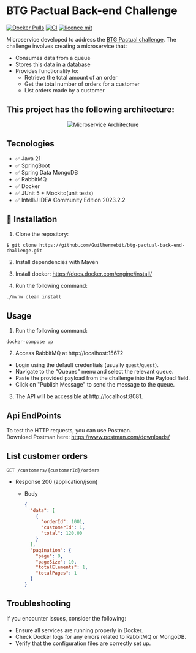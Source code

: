 #  BTG Pactual Back-end Challenge
[![Docker Pulls](https://badgen.net/docker/pulls/guibitencurt/order-microservice-rabbit-mongo)](https://hub.docker.com/r/guibitencurt/order-microservice-rabbit-mongo)
[![CI](https://github.com/Guilhermebit/btg-pactual-back-end-challenge/actions/workflows/ci.yml/badge.svg)](https://github.com/Guilhermebit/btg-pactual-back-end-challenge/actions/workflows/ci.yml)
[![licence mit](https://img.shields.io/badge/licence-MIT-blue.svg)](https://github.com/Guilhermebit/btg-pactual-back-end-challenge/blob/master/LICENSE)

Microservice developed to address the [BTG Pactual challenge](./PROBLEM.md). The challenge involves creating a microservice that:
- Consumes data from a queue
- Stores this data in a database
- Provides functionality to:
    - Retrieve the total amount of an order
    - Get the total number of orders for a customer
    - List orders made by a customer


## This project has the following architecture: 
<p align="center">
  <img src="https://github.com/user-attachments/assets/05fff4db-31ea-49a1-9162-0cc5cc1395b4" alt="Microservice Architecture">
</p>

## Tecnologies
- ✅ Java 21
- ✅ SpringBoot
- ✅ Spring Data MongoDB
- ✅ RabbitMQ
- ✅ Docker
- ✅ JUnit 5 + Mockito(unit tests)
- ✅ IntelliJ IDEA Community Edition 2023.2.2

## :rocket: Installation
1. Clone the repository:
```
$ git clone https://github.com/Guilhermebit/btg-pactual-back-end-challenge.git
```
2. Install dependencies with Maven

3. Install docker: https://docs.docker.com/engine/install/

4. Run the following command:
```
./mvnw clean install
```
## Usage
1. Run the following command:
```
docker-compose up 
```
2. Access RabbitMQ at http://localhost:15672
- Login using the default credentials (usually `guest`/`guest`).
- Navigate to the "Queues" menu and select the relevant queue.
- Paste the provided payload from the challenge into the Payload field.
- Click on "Publish Message" to send the message to the queue.
3. The API will be accessible at http://localhost:8081.
## Api EndPoints 
To test the HTTP requests, you can use Postman.<br />
Download Postman here: https://www.postman.com/downloads/

## List customer orders
`GET /customers/{customerId}/orders`
+ Response 200 (application/json)

  + Body

     ```json
     {
       "data": [
         {
           "orderId": 1001,
           "customerId": 1,
           "total": 120.00
         }
       ],
       "pagination": {
         "page": 0,
         "pageSize": 10,
         "totalElements": 1,
         "totalPages": 1
       }
     }
    ```
## Troubleshooting

If you encounter issues, consider the following:
- Ensure all services are running properly in Docker.
- Check Docker logs for any errors related to RabbitMQ or MongoDB.
- Verify that the configuration files are correctly set up.
